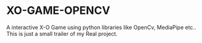 # XO-GAME-OPENCV
A interactive X-O Game using python libraries like OpenCv, MediaPipe etc.. This is just a small trailer of my Real project.

